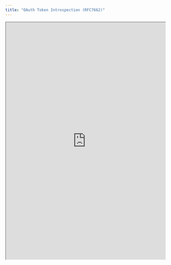 ```yaml
---
title: "OAuth Token Introspection (RFC7662)"
---
```




<iframe height="750" width="100%" src="https://ewelton.github.io/ktest/wiki.html#OAuth%20Token%20Introspection%20(RFC7662)"></iframe>
